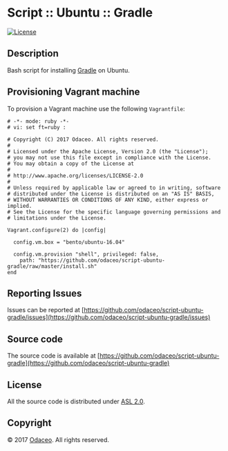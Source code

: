 # Script :: Ubuntu :: Gradle

[![License](https://img.shields.io/github/license/odaceo/script-ubuntu-gradle.svg)](LICENSE)

## Description

Bash script for installing [Gradle](https://gradle.org) on Ubuntu.

## Provisioning Vagrant machine

To provision a Vagrant machine use the following ``Vagrantfile``:

``` shell
# -*- mode: ruby -*-
# vi: set ft=ruby :

# Copyright (C) 2017 Odaceo. All rights reserved.
#
# Licensed under the Apache License, Version 2.0 (the "License");
# you may not use this file except in compliance with the License.
# You may obtain a copy of the License at
#
# http://www.apache.org/licenses/LICENSE-2.0
#
# Unless required by applicable law or agreed to in writing, software
# distributed under the License is distributed on an "AS IS" BASIS,
# WITHOUT WARRANTIES OR CONDITIONS OF ANY KIND, either express or implied.
# See the License for the specific language governing permissions and
# limitations under the License.

Vagrant.configure(2) do |config|

  config.vm.box = "bento/ubuntu-16.04"

  config.vm.provision "shell", privileged: false, 
    path: "https://github.com/odaceo/script-ubuntu-gradle/raw/master/install.sh"
end
```

## Reporting Issues

Issues can be reported at [https://github.com/odaceo/script-ubuntu-gradle/issues](https://github.com/odaceo/script-ubuntu-gradle/issues)

## Source code

The source code is available at [https://github.com/odaceo/script-ubuntu-gradle](https://github.com/odaceo/script-ubuntu-gradle)

## License

All the source code is distributed under [ASL 2.0](LICENSE).

## Copyright

© 2017 [Odaceo](http://odaceo.ch). All rights reserved.